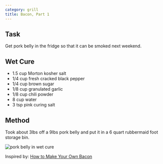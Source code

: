 ```yaml
---
category: grill
title: Bacon, Part 1
---
```


## Task
Get pork belly in the fridge so that it can be smoked next weekend.

## Wet Cure
- 1.5 cup Morton kosher salt
- 1/4 cup fresh cracked black pepper
- 1/4 cup brown sugar
- 1/8 cup granulated garlic
- 1/8 cup chili powder
- 8 cup water
- 3 tsp pink curing salt

## Method

Took about 3lbs off a 9lbs pork belly and put it in a 6 quart rubbermaid foot storage bin.

![pork belly in wet cure](https://s3-us-west-2.amazonaws.com/ghtns-images/2018-04-14-baconwetcure.JPG)

Inspired by: [How to Make Your Own Bacon](https://www.artofmanliness.com/2015/05/08/how-to-make-your-own-bacon/)